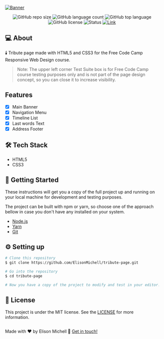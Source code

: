 <a href="https://elisonmichell.github.io/tribute-page/"><img alt="Banner" src="https://user-images.githubusercontent.com/97061419/150670722-cc6a2a12-4225-4fe4-bd87-e714db78aa5b.png"></a>

<div align="center">
  <img alt="GitHub repo size" src="https://img.shields.io/github/repo-size/ElisonMichell/tribute-page?color=111&style=for-the-badge">
  <img alt="GitHub language count" src="https://img.shields.io/github/languages/count/ElisonMichell/tribute-page?color=111&style=for-the-badge">
  <img alt="GitHub top language" src="https://img.shields.io/github/languages/top/ElisonMichell/tribute-page?color=111&style=for-the-badge">
  <img alt="GitHub license" src="https://img.shields.io/github/license/ElisonMichell/tribute-page?color=111&style=for-the-badge">
  <img alt="Status" src="https://img.shields.io/static/v1?label=Status&message=Complete&color=Green&style=for-the-badge">
  <a href="https://elisonmichell.github.io/tribute-page/">
    <img alt="Link" src="https://img.shields.io/static/v1?label=Access Page&message=Link&color=blue&style=for-the-badge">
  </a>
</div>

## 💻 About

<p>🕯️ Tribute page made with HTML5 and CSS3 for the Free Code Camp Responsive Web Design course.</p>

> Note: The upper left corner Test Suite box is for Free Code Camp course testing purposes only and is not part of the page design concept, so you can close it to increase visibility.<br>

## Features

- [x] Main Banner
- [x] Navigation Menu
- [x] Timeline List
- [x] Last words Text
- [x] Address Footer

## 🛠 Tech Stack

- HTML5
- CSS3

## 🚀 Getting Started

<p>These instructions will get you a copy of the full project up and running on your local machine for development and testing purposes.</p>
<p>The project can be built with npm or yarn, so choose one of the approach bellow in case you don't have any installed on your system.</p>

- <a href="https://nodejs.org/en/download/">Node.js</a>
- <a href="https://classic.yarnpkg.com/lang/en/docs/install/#windows-stable">Yarn</a>
- <a href="https://git-scm.com/downloads">Git</a>

## ⚙️ Setting up

```bash
# Clone this repository
$ git clone https://github.com/ElisonMichell/tribute-page.git

# Go into the repository
$ cd tribute-page

# Now you have a copy of the project to modify and test in your editor.
```

## 📝 License

This project is under the MIT license. See the <a href="https://github.com/ElisonMichell/tribute-page/blob/main/LICENSE.md">LICENSE</a> for more information.

##

Made with ♥ by Elison Michell 👋 <a href="https://www.linkedin.com/in/dev-elison-michell/">Get in touch!</a>
